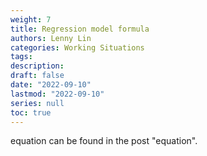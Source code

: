 ```yaml
---
weight: 7
title: Regression model formula
authors: Lenny Lin
categories: Working Situations
tags: 
description: 
draft: false
date: "2022-09-10"
lastmod: "2022-09-10"
series: null
toc: true
---
```



equation can be found in the post "equation".
